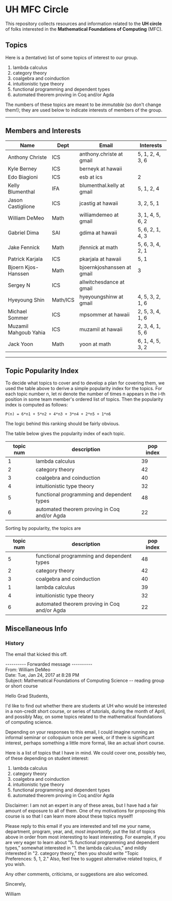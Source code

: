 # UH MFC Circle

This repository collects resources and information related to the 
**UH circle** of folks interested in the **Mathematical Foundations of Computing** (MFC).

## Topics

Here is a (tentative) list of some topics of interest to our group. 

1. lambda calculus
2. category theory
3. coalgebra and coinduction
4. intuitionistic type theory
5. functional programming and dependent types
6. automated theorem proving in Coq and/or Agda

The numbers of these topics are meant to be *immutable* (so don't change
them!); they are used below to indicate interests of members of the group.

----------------------------------------------------------------------------

## Members and Interests


|Name | Dept | Email | Interests|
|----- |----------| ------| -----|
|Anthony Christe | ICS | anthony.christe at gmail |5, 1, 2, 4, 3, 6|
|Kyle Berney | ICS | berneyk at hawaii | |
|Edo Biagioni | ICS | esb at ics | 2 |
|Kelly Blumenthal | IFA | blumenthal.kelly at gmail | 5, 1, 2, 4| 
|Jason Castiglione|ICS|jcastig at hawaii | 3, 2, 5, 1|
|William DeMeo | Math | williamdemeo at gmail | 3, 1, 4, 5, 6, 2|
|Gabriel Dima | SAI | gdima at hawaii | 5, 6, 2, 1, 4, 3 |
|Jake Fennick| Math| jfennick at math | 5, 6, 3, 4, 2, 1|
|Patrick Karjala | ICS | pkarjala at hawaii | 5, 1 |
|Bjoern Kjos-Hanssen | Math | bjoernkjoshanssen at gmail | 3 |
|Sergey N| ICS | allwitchesdance at gmail| |
|Hyeyoung Shin | Math/ICS | hyeyoungshinw at gmail | 4, 5, 3, 2, 1, 6|
|Michael Sommer | ICS | mpsommer at hawaii | 2, 5, 3, 4, 1, 6 |
|Muzamil Mahgoub Yahia | ICS | muzamil at hawaii | 2, 3, 4, 1, 5, 6|
|Jack Yoon | Math | yoon at math | 6, 1, 4, 5, 3, 2 |


---------------------------------------------------------------------------

## Topic Popularity Index

To decide what topics to cover and to develop a plan for covering them, we used
the table above to derive a simple popularity index for the topics.  For each
topic number n, let ni denote the number of times n appears in the i-th position
in some team member's ordered list of topics.  Then the popularity index is
computed as follows:

    P(n) = 6*n1 + 5*n2 + 4*n3 + 3*n4 + 2*n5 + 1*n6
	
The logic behind this ranking should be fairly obvious.  

The table below gives the popularity index of each topic.

| topic num | description | pop index|
| --------- | ----------- | --------- |
| 1 | lambda calculus | 39|
| 2 | category theory | 42 |
| 3 | coalgebra and coinduction | 40 |
| 4 | intuitionistic type theory | 32 | 
| 5 | functional programming and dependent types | 48 |
| 6 | automated theorem proving in Coq and/or Agda | 22 |

Sorting by popularity, the topics are 

| topic num | description | pop index |
| --------- | ----------- | --------- |
| 5 | functional programming and dependent types | 48 |
| 2 | category theory | 42 |
| 3 | coalgebra and coinduction | 40 |
| 1 | lambda calculus | 39|
| 4 | intuitionistic type theory | 32 | 
| 6 | automated theorem proving in Coq and/or Agda | 22 |




## Miscellaneous Info

### History

The email that kicked this off.

---------- Forwarded message ----------  
From: William DeMeo  
Date: Tue, Jan 24, 2017 at 8:28 PM  
Subject: Mathematical Foundations of Computing Science -- reading group or short course

Hello Grad Students,

I'd like to find out whether there are students at UH who would be
interested in a non-credit short course, or series of tutorials,
during the month of April, and possibly May, on some topics related
to the mathematical foundations of computing science.

Depending on your responses to this email, I could imagine running an
informal seminar or colloquium once per week, or if there is
significant interest, perhaps something a little more formal, like an
actual short course.

Here is a list of topics that I have in mind.  We could cover one,
possibly two, of these depending on student interest:

1. lambda calculus
2. category theory
3. coalgebra and coinduction
4. intuitionistic type theory
5. functional programming and dependent types
6. automated theorem proving in Coq and/or Agda

Disclaimer: I am not an expert in any of these areas, but I have had a
fair amount of exposure to all of them.  One of my motivations for
proposing this course is so that I can learn more about these topics
myself!

Please reply to this email if you are interested and tell me your
name, department, program, year, and, *most importantly*, put the list
of topics above in order from most interesting to least interesting.
For example, if you are very eager to learn about "5. functional
programming and dependent types," somewhat interested in "1. the
lambda calculus," and mildly interested in "2. category theory," then
you should write "Topic Preferences: 5, 1, 2."  Also, feel free to
suggest alternative related topics, if you wish.

Any other comments, criticisms, or suggestions are also welcomed.

Sincerely,

William
